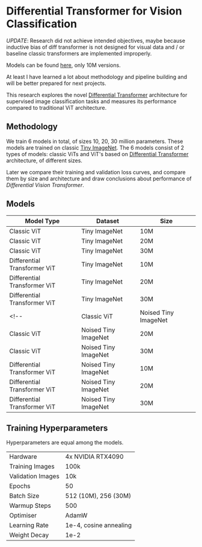 # Differential Transformer for Vision Classification

_UPDATE_: Research did not achieve intended objectives, maybe because inductive bias of diff transformer is not designed for visual data and / or baseline classic transformers are implemented improperly.

Models can be found [here](https://huggingface.co/keell0renz/diff-transformer-for-vision/tree/main/checkpoints), only 10M versions.

At least I have learned a lot about methodology and pipeline building and will be better prepared for next projects.

This research explores the novel [Differential Transformer](https://arxiv.org/abs/2410.05258) architecture for supervised image classification tasks and measures its performance compared to traditional ViT architecture.

## Methodology

We train 6 models in total, of sizes 10, 20, 30 million parameters. These models are trained on classic [Tiny ImageNet](https://huggingface.co/datasets/zh-plus/tiny-imagenet). The 6 models consist of 2 types of models: classic ViTs and ViT's based on [Differential Transformer](https://arxiv.org/abs/2410.05258) architecture, of different sizes.

Later we compare their training and validation loss curves, and compare them by size and architecture and draw conclusions about performance of _Differential Vision Transformer_.

## Models

| Model Type                  | Dataset                | Size |
|-----------------------------|------------------------|------|
| Classic ViT                 | Tiny ImageNet          | 10M  |
| Classic ViT                 | Tiny ImageNet          | 20M  |
| Classic ViT                 | Tiny ImageNet          | 30M  |
| Differential Transformer ViT| Tiny ImageNet          | 10M  |
| Differential Transformer ViT| Tiny ImageNet          | 20M  |
| Differential Transformer ViT| Tiny ImageNet          | 30M  |
<!-- | Classic ViT                 | Noised Tiny ImageNet   | 10M  |
| Classic ViT                 | Noised Tiny ImageNet   | 20M  |
| Classic ViT                 | Noised Tiny ImageNet   | 30M  |
| Differential Transformer ViT| Noised Tiny ImageNet   | 10M  |
| Differential Transformer ViT| Noised Tiny ImageNet   | 20M  |
| Differential Transformer ViT| Noised Tiny ImageNet   | 30M  | -->

## Training Hyperparameters

Hyperparameters are equal among the models.

|||
|-------------------|-----------------------|
| Hardware          | 4x NVIDIA RTX4090     |
| Training Images   | 100k                  |
| Validation Images | 10k                   |
| Epochs            | 50                    |
| Batch Size        | 512 (10M), 256 (30M)  |
| Warmup Steps      | 500                   |
| Optimiser         | AdamW                 |
| Learning Rate     | 1e-4, cosine annealing|
| Weight Decay      | 1e-2                  |
